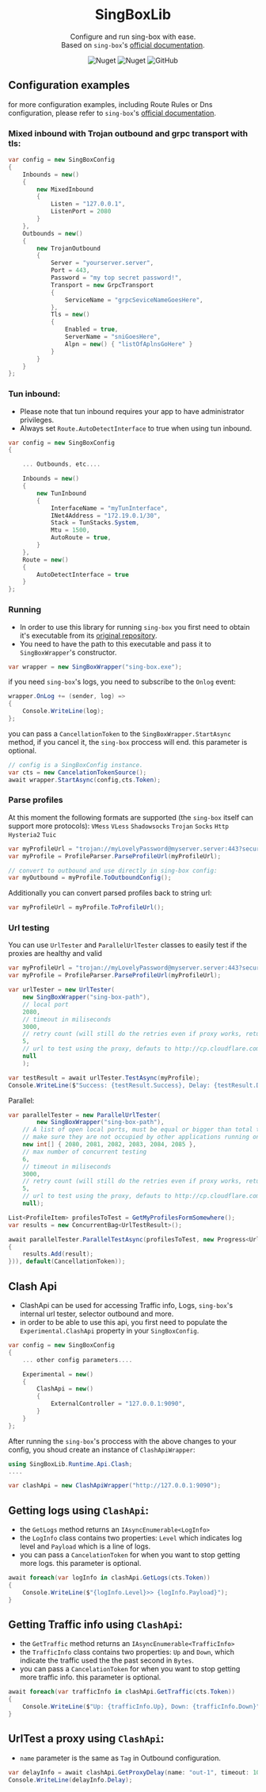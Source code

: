 ﻿
<div align="center">

# SingBoxLib
Configure and run sing-box with ease.  
Based on `sing-box`'s [official documentation](http://sing-box.sagernet.org/configuration/).

![Nuget](https://img.shields.io/nuget/v/SingBoxLib)
![Nuget](https://img.shields.io/nuget/dt/SingBoxLib)
![GitHub](https://img.shields.io/github/license/Mahdi0024/singboxlib)

</div>


## Configuration examples
for more configuration examples, including Route Rules or Dns configuration, please refer to `sing-box`'s [official documentation](http://sing-box.sagernet.org/configuration/).
### Mixed inbound with Trojan outbound and grpc transport with tls:
```cs
var config = new SingBoxConfig
{
    Inbounds = new()
    {
        new MixedInbound
        {
            Listen = "127.0.0.1",
            ListenPort = 2080
        }
    },
    Outbounds = new()
    {
        new TrojanOutbound
        {
            Server = "yourserver.server",
            Port = 443,
            Password = "my top secret password!",
            Transport = new GrpcTransport
            {
                ServiceName = "grpcSeviceNameGoesHere",
            },
            Tls = new()
            {
                Enabled = true,
                ServerName = "sniGoesHere",
                Alpn = new() { "listOfAplnsGoHere" }
            }
        }
    }
};
```
### Tun inbound:
- Please note that tun inbound requires your app to have administrator privileges.
- Always set `Route.AutoDetectInterface` to true when using tun inbound.

```cs
var config = new SingBoxConfig
{

    ... Outbounds, etc....

    Inbounds = new()
    {
        new TunInbound
        {
            InterfaceName = "myTunInterface",
            INet4Address = "172.19.0.1/30",
            Stack = TunStacks.System,
            Mtu = 1500,
            AutoRoute = true,
        }
    },
    Route = new()
    {
        AutoDetectInterface = true
    }
};
```

### Running

- In order to use this library for running `sing-box` you first need to obtain it's executable from its [original repository](https://github.com/SagerNet/sing-box/releases).  
- You need to have the path to this executable and pass it to `SingBoxWrapper`'s constructor.
```cs
var wrapper = new SingBoxWrapper("sing-box.exe");
```
if you need `sing-box`'s logs, you need to subscribe to the `Onlog` event:
```cs
wrapper.OnLog += (sender, log) =>
{
    Console.WriteLine(log);
};
```
you can pass a `CancellationToken` to the `SingBoxWrapper.StartAsync` method, if you cancel it, the `sing-box` proccess will end. this parameter is optional.
```cs
// config is a SingBoxConfig instance.
var cts = new CancelationTokenSource();
await wrapper.StartAsync(config,cts.Token);
```


### Parse profiles
At this moment the following formats are supported (the `sing-box` itself can support more protocols):
`VMess` `VLess` `Shadowsocks` `Trojan` `Socks` `Http` `Hysteria2` `Tuic`
```cs
var myProfileUrl = "trojan://myLovelyPassword@myserver.server:443?security=tls&sni=mySni&type=grpc&serviceName=myGrpcPath#MyTrojanServer";
var myProfile = ProfileParser.ParseProfileUrl(myProfileUrl);

// convert to outbound and use directly in sing-box config:
var myOutbound = myProfile.ToOutboundConfig();
```
Additionally you can convert parsed profiles back to string url:
```cs
var myProfileUrl = myProfile.ToProfileUrl();
```
### Url testing
You can use `UrlTester` and `ParallelUrlTester` classes to easily test if the proxies are healthy and valid
```cs
var myProfileUrl = "trojan://myLovelyPassword@myserver.server:443?security=tls&sni=mySni&type=grpc&serviceName=myGrpcPath#MyTrojanServer";
var myProfile = ProfileParser.ParseProfileUrl(myProfileUrl);

var urlTester = new UrlTester(
    new SingBoxWrapper("sing-box-path"),
    // local port
    2080,
    // timeout in miliseconds
    3000,
    // retry count (will still do the retries even if proxy works, returns fastest result)
    5,
    // url to test using the proxy, defauts to http://cp.cloudflare.com, optional
    null
    );

var testResult = await urlTester.TestAsync(myProfile);
Console.WriteLine($"Success: {testResult.Success}, Delay: {testResult.Delay}");
```
Parallel:
```cs
var parallelTester = new ParallelUrlTester(
        new SingBoxWrapper("sing-box-path"),
    // A list of open local ports, must be equal or bigger than total test thread count
    // make sure they are not occupied by other applications running on your system
    new int[] { 2080, 2081, 2082, 2083, 2084, 2085 },
    // max number of concurrent testing
    6,
    // timeout in miliseconds
    3000,
    // retry count (will still do the retries even if proxy works, returns fastest result)
    5,
    // url to test using the proxy, defauts to http://cp.cloudflare.com, optional
    null);

List<ProfileItem> profilesToTest = GetMyProfilesFormSomewhere();
var results = new ConcurrentBag<UrlTestResult>();

await parallelTester.ParallelTestAsync(profilesToTest, new Progress<UrlTestResult>((result =>
{
    results.Add(result);
})), default(CancellationToken));
```

## Clash Api
- ClashApi can be used for accessing Traffic info, Logs, `sing-box`'s internal url tester, selector outbound and more.  
- in order to be able to use this api, you first need to populate the `Experimental.ClashApi` property in your `SingBoxConfig`.
```cs
var config = new SingBoxConfig
{
    ... other config parameters....

    Experimental = new()
    {
        ClashApi = new()
        {
            ExternalController = "127.0.0.1:9090", 
        }
    }
};
```
After running the `sing-box`'s proccess with the above changes to your config, you shoud create an instance of `ClashApiWrapper`:
```cs
using SingBoxLib.Runtime.Api.Clash;
....

var clashApi = new ClashApiWrapper("http://127.0.0.1:9090");
```
## Getting logs using `ClashApi`:
- the `GetLogs` method returns an `IAsyncEnumerable<LogInfo>` 
- the `LogInfo` class contains two properties: `Level` which indicates log level and `Payload` which is a line of logs.
- you can pass a `CancelationToken` for when you want to stop getting more logs. this parameter is optional.
```cs
await foreach(var logInfo in clashApi.GetLogs(cts.Token))
{
    Console.WriteLine($"{logInfo.Level}>> {logInfo.Payload}");
}
```
## Getting Traffic info using `ClashApi`:
- the `GetTraffic` method returns an `IAsyncEnumerable<TrafficInfo>` 
- the `TrafficInfo` class contains two properties: `Up` and `Down`, which indicate the traffic used the the past second in `Bytes`.
- you can pass a `CancelationToken` for when you want to stop getting more traffic info. this parameter is optional.
```cs
await foreach(var trafficInfo in clashApi.GetTraffic(cts.Token))
{
    Console.WriteLine($"Up: {trafficInfo.Up}, Down: {trafficInfo.Down}");
}
```
## UrlTest a proxy using `ClashApi`:
- `name` parameter is the same as `Tag` in Outbound configuration.
```cs
var delayInfo = await clashApi.GetProxyDelay(name: "out-1", timeout: 1000, url: "http://cp.cloudflare.com");
Console.WriteLine(delayInfo.Delay);
```


